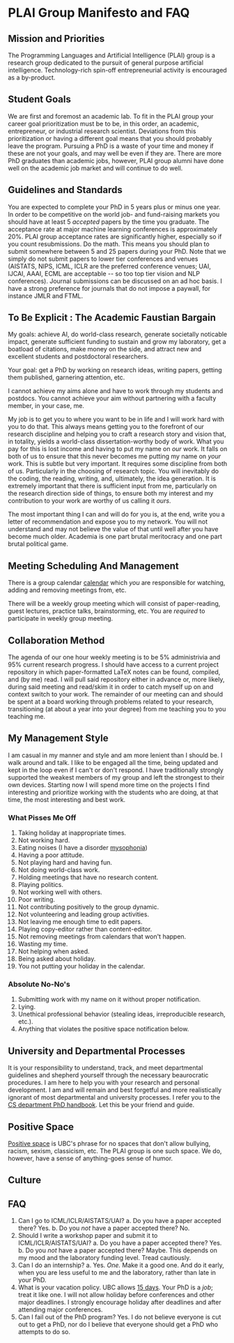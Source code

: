 # PLAI Group Manifesto and FAQ

## Mission and Priorities

The Programming Languages and Artificial Intelligence (PLAI) group is a research group dedicated to the pursuit of general purpose artificial intelligence.  Technology-rich spin-off entrepreneurial activity is encouraged as a by-product.

## Student Goals

We are first and foremost an academic lab.  To fit in the PLAI group your career goal prioritization must be to be, in this order, an academic, entrepreneur, or industrial research scientist.  Deviations from this prioritization or having a different goal means that you should probably leave the program.  Pursuing a PhD is a waste of your time and money if these are not your goals, and may well be even if they are.  There are more PhD graduates than academic jobs, however, PLAI group alumni have done well on the academic job market and will continue to do well.

## Guidelines and Standards

You are expected to complete your PhD in 5 years plus or minus one year.  In order to be competitive on the world job- and fund-raising markets you should have at least 5 _accepted_ papers by the time you graduate.  The acceptance rate at major machine learning conferences is approximately 20%.  PLAI group acceptance rates are significantly higher, especially so if you count resubmissions.  Do the math.  This means you should plan to submit somewhere between 5 and 25 papers during your PhD.  Note that we simply do not submit papers to lower tier conferences and venues (AISTATS, NIPS, ICML, ICLR are the preferred conference venues; UAI, IJCAI, AAAI, ECML are acceptable -- so too top tier vision and NLP conferences).  Journal submissions can be discussed on an ad hoc basis.  I have a strong preference for journals that do not impose a paywall, for instance JMLR and FTML.

## To Be Explicit : The Academic Faustian Bargain

My goals: achieve AI, do world-class research, generate societally noticable impact, generate sufficient funding to sustain and grow my laboratory, get a boatload of citations, make money on the side, and attract new and excellent students and postdoctoral researchers.

Your goal: get a PhD by working on research ideas, writing papers, getting them published, garnering attention, etc.

I cannot achieve my aims alone and have to work through my students and postdocs.  You cannot achieve your aim without partnering with a faculty member, in your case, me.

My job is to get you to where you want to be in life and I will work hard with you to do that.  This always means getting you to the forefront of our research discipline and helping you to craft a research story and vision that, in totality, yields a world-class dissertation-worthy body of work.  What you pay for this is lost income and having to put my name on _our_ work.  It falls on both of us to ensure that this never becomes me putting my name on _your_ work.  This is subtle but very important.  It requires some discipline from both of us.  Particularly in the choosing of research topic.  You will inevitably do the coding, the reading, writing, and, ultimately, the idea generation.  It is extremely important that there is sufficient input from me, particularly on the research direction side of things, to ensure both my interest and my contribution to your work are worthy of us calling it _ours_.  

The most important thing I can and will do for you is, at the end, write you a letter of recommendation and expose you to my network.  You will not understand and may not believe the value of that until well after you have become much older.  Academia is one part brutal meritocracy and one part brutal political game.  

## Meeting Scheduling And Management

There is a group calendar [calendar](https://calendar.google.com/calendar/ical/k4jgdu3ee4o7mi9ef8dbkrdnj0%40group.calendar.google.com/private-818c0ce15bc18c1bcac1f3cb4d98f93b/basic.ics) which _you_ are responsible for watching, adding and removing meetings from, etc.

There will be a weekly group meeting which will consist of paper-reading, guest lectures, practice talks, brainstorming, etc.  You are _required_ to participate in weekly group meeting.

## Collaboration Method

The agenda of our one hour weekly meeting is to be 5% administrivia and 95% current research progress.  I should have access to a current project repository in which paper-formatted LaTeX notes can be found, compiled, and (by me) read.  I will pull said repository either in advance or, more likely, during  said meeting and read/skim it in order to catch myself up on and context switch to your work.  The remainder of our meeting can and should be spent at a board working through problems related to your research, transitioning (at about a year into your degree) from me teaching you to you teaching me. 

## My Management Style

I am casual in my manner and style and am more lenient than I should be.  I walk around and talk.  I like to be engaged all the time, being updated and kept in the loop even if I can't or don't respond.  I have traditionally strongly supported the weakest members of my group and left the strongest to their own devices.  Starting now I will spend more time on the projects I find interesting and prioritize working with the students who are doing, at that time, the most interesting and best work.  

### What Pisses Me Off

1. Taking holiday at inappropriate times.
2. Not working hard.
3. Eating noises (I have a disorder [mysophonia](https://en.wikipedia.org/wiki/Misophonia)) 
4. Having a poor attitude.
5. Not playing hard and having fun.
6. Not doing world-class work.
7. Holding meetings that have no research content.
8. Playing politics.
9. Not working well with others.
10. Poor writing.
11. Not contributing positively to the group dynamic.
12. Not volunteering and leading group activities.
13. Not leaving me enough time to edit papers.
14. Playing copy-editor rather than content-editor.
15. Not removing meetings from calendars that won't happen.
16. Wasting my time.
17. Not helping when asked.
18. Being asked about holiday.
19. You not putting your holiday in the calendar.

### Absolute No-No's

1. Submitting work with my name on it without proper notification.    
2. Lying.
3. Unethical professional behavior (stealing ideas, irreproducible research, etc.).
4. Anything that violates the positive space notification below.

## University and Departmental Processes

It is your responsibility to understand, track, and meet departmental guidelines and shepherd yourself through the necessary beaurocratic procedures.  I am here to help you with your research and personal development.  I am and will remain and best forgetful and more realistically ignorant of most departmental and university processes.  I refer you to the [CS department PhD handbook](https://www.cs.ubc.ca/students/grad/policies/grad-handbook/phd-program).  Let this be your friend and guide.

## Positive Space

[Positive space](http://positivespace.ubc.ca/) is UBC's phrase for no spaces that don't allow bullying, racism, sexism, classicism, etc.  The PLAI group is one such space.  We do, however, have a sense of anything-goes sense of humor.

## Culture



## FAQ

1. Can I go to ICML/ICLR/AISTATS/UAI?
    a. Do you have a paper accepted there?  Yes.
    b. Do you _not_ have a paper accepted there?  No.
2. Should I write a workshop paper and submit it to ICML/ICLR/AISTATS/UAI?
    a. Do you have a paper accepted there?  Yes.
    b. Do you _not_ have a paper accepted there?  Maybe.  This depends on my mood and the laboratory funding level.  Tread cautiously.
3. Can I do an internship?
    a. Yes.  _One._  Make it a good one.  And do it early, when you are less useful to me and the laboratory, rather than late in your PhD.
4. What is your vacation policy.
    UBC allows [15 days](https://www.grad.ubc.ca/current-students/managing-your-program/graduate-student-vacation-policy).  Your PhD is a _job_; treat it like one.  I will not allow holiday before conferences and other major deadlines.  I strongly encourage holiday after deadlines and after attending major conferences.  
5. Can I fail out of the PhD program?
  Yes.  I do not believe everyone is cut out to get a PhD, nor do I believe that everyone should get a PhD who attempts to do so. 
  

